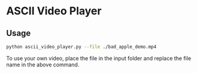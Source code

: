 # ASCII Video Player

## Usage

```bash
python ascii_video_player.py --file ./bad_apple_demo.mp4
```

To use your own video, place the file in the input folder and replace the file name in the above command.
